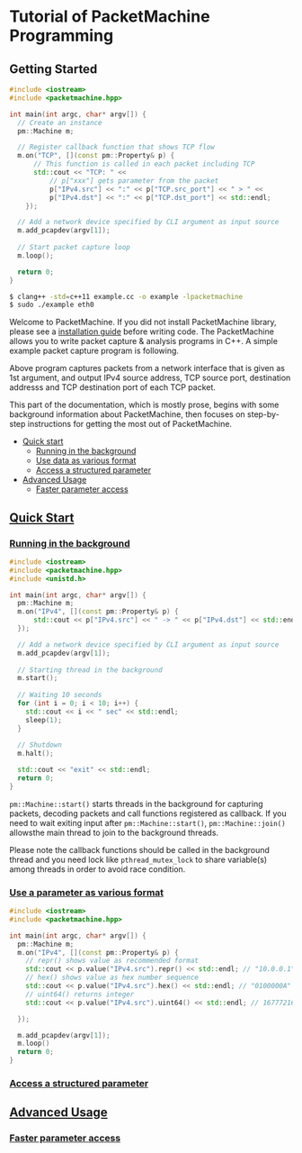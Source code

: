 Tutorial of PacketMachine Programming
===========================

Getting Started
------------

```cpp
#include <iostream>
#include <packetmachine.hpp>

int main(int argc, char* argv[]) {
  // Create an instance
  pm::Machine m;

  // Register callback function that shows TCP flow
  m.on("TCP", [](const pm::Property& p) {
      // This function is called in each packet including TCP
      std::cout << "TCP: " <<
	      // p["xxx"] gets parameter from the packet
          p["IPv4.src"] << ":" << p["TCP.src_port"] << " > " <<
          p["IPv4.dst"] << ":" << p["TCP.dst_port"] << std::endl;
    });

  // Add a network device specified by CLI argument as input source
  m.add_pcapdev(argv[1]);
  
  // Start packet capture loop
  m.loop();

  return 0;
}
```

```sh
$ clang++ -std=c++11 example.cc -o example -lpacketmachine
$ sudo ./example eth0
```

Welcome to PacketMachine. If you did not install PacketMachine library, please see a [installation guide](install.md) before writing code.
The PacketMachine allows you to write packet capture & analysis programs in C++. A simple example packet capture program is following.

Above program captures packets from a network interface that is given as 1st argument, and output IPv4 source address, TCP source port, destination addresss and TCP destination port of each TCP packet.

This part of the documentation, which is mostly prose, begins with some background information about PacketMachine, then focuses on step-by-step instructions for getting the most out of PacketMachine.


- [Quick start](tutorial.md#quick-start)
	- [Running in the background](tutorial.md#run-background)
	- [Use data as various format](tutorial.md#use-data-format)
	- [Access a structured parameter](tutorial.md#use-struct-parameter)
- [Advanced Usage](tutorial.md#advanced-usage)
    - [Faster parameter access](tutorial.md#faster-parameter-access)

[Quick Start](#quick-start)
----------------

### [Running in the background](#run-background)

```cpp
#include <iostream>
#include <packetmachine.hpp>
#include <unistd.h>

int main(int argc, char* argv[]) {
  pm::Machine m;
  m.on("IPv4", [](const pm::Property& p) {
      std::cout << p["IPv4.src"] << " -> " << p["IPv4.dst"] << std::endl;
  });

  // Add a network device specified by CLI argument as input source
  m.add_pcapdev(argv[1]);
  
  // Starting thread in the background
  m.start();
  
  // Waiting 10 seconds
  for (int i = 0; i < 10; i++) {
    std::cout << i << " sec" << std::endl;
    sleep(1);
  }
  
  // Shutdown
  m.halt();

  std::cout << "exit" << std::endl;
  return 0;
}
```

`pm::Machine::start()` starts threads in the background for capturing packets, decoding packets and call functions registered as callback. If you need to wait exiting input after `pm::Machine::start()`, `pm::Machine::join()` allowsthe main thread to join to the background threads.

Please note the callback functions should be called in the background thread and you need lock like `pthread_mutex_lock` to share variable(s) among threads in order to avoid race condition.

### [Use a parameter as various format](#use-data-format)

```cpp
#include <iostream>
#include <packetmachine.hpp>

int main(int argc, char* argv[]) {
  pm::Machine m;
  m.on("IPv4", [](const pm::Property& p) {
    // repr() shows value as recommended format
    std::cout << p.value("IPv4.src").repr() << std::endl; // "10.0.0.1"
	// hex() shows value as hex number sequence
    std::cout << p.value("IPv4.src").hex() << std::endl; // "0100000A"
	// uint64() returns integer
    std::cout << p.value("IPv4.src").uint64() << std::endl; // 167772161

  });

  m.add_pcapdev(argv[1]);
  m.loop()
  return 0;
}
```

### [Access a structured parameter](#use-struct-parameter)


[Advanced Usage](#advanced-usage)
-------------

### [Faster parameter access](tutorial.md#faster-parameter-access)

